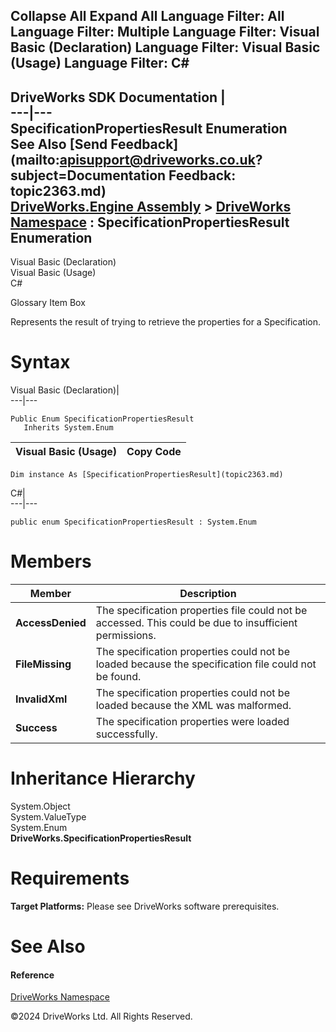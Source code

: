        

 Collapse All Expand All  Language Filter: All  Language Filter: Multiple  Language Filter: Visual Basic (Declaration) Language Filter: Visual Basic (Usage) Language Filter: C#  
---  
DriveWorks SDK Documentation  |   
---|---  
SpecificationPropertiesResult Enumeration   
See Also [Send Feedback](mailto:apisupport@driveworks.co.uk?subject=Documentation Feedback: topic2363.md)  
[DriveWorks.Engine Assembly](topic2156.md) > [DriveWorks Namespace](topic2159.md) : SpecificationPropertiesResult Enumeration  
---  
  
Visual Basic (Declaration)    
Visual Basic (Usage)    
C# 

Glossary Item Box

Represents the result of trying to retrieve the properties for a Specification. 

# Syntax

Visual Basic (Declaration)|   
---|---  
      
    
    Public Enum SpecificationPropertiesResult 
       Inherits System.Enum  
  
Visual Basic (Usage)| Copy Code  
---|---  
      
    
    Dim instance As [SpecificationPropertiesResult](topic2363.md)  
  
C#|   
---|---  
      
    
    public enum SpecificationPropertiesResult : System.Enum   
  
# Members

Member| Description  
---|---  
**AccessDenied**|  The specification properties file could not be accessed. This could be due to insufficient permissions.  
**FileMissing**|  The specification properties could not be loaded because the specification file could not be found.  
**InvalidXml**|  The specification properties could not be loaded because the XML was malformed.  
**Success**|  The specification properties were loaded successfully.  
  
# Inheritance Hierarchy

System.Object  
System.ValueType  
System.Enum  
**DriveWorks.SpecificationPropertiesResult**  


# Requirements

**Target Platforms:** Please see DriveWorks software prerequisites.

# See Also

#### Reference

[DriveWorks Namespace](topic2159.md)

©2024 DriveWorks Ltd. All Rights Reserved.
